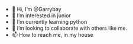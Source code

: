 - 👋 Hi, I’m @Garrybay
- 👀 I’m interested in junior
- 🌱 I’m currently learning python
- 💞️ I’m looking to collaborate with others like me.
- 📫 How to reach me, in my house





<!---
Garrybay/Garrybay is a ✨ special ✨ repository because its `README.md` (this file) appears on your GitHub profile.
You can click the Preview link to take a look at your changes.
--->
